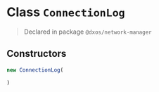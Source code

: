 # Class `ConnectionLog`
> Declared in package `@dxos/network-manager`

## Constructors
```ts
new ConnectionLog(

)
```
